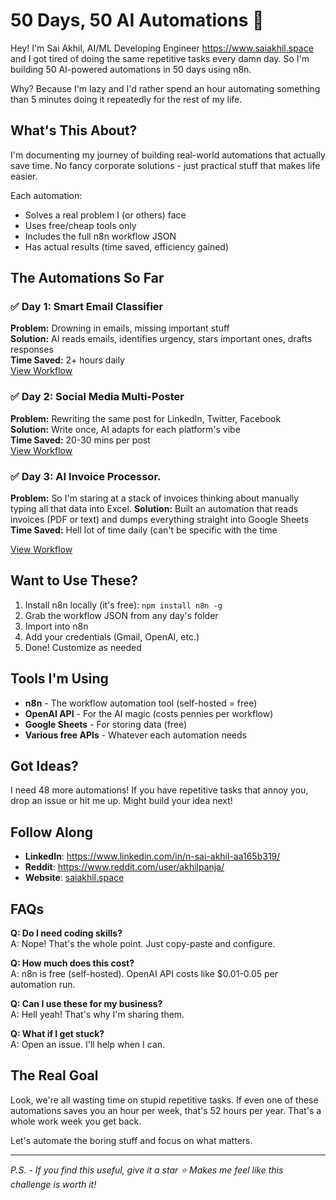 # 50 Days, 50 AI Automations 🚀

Hey! I'm Sai Akhil, AI/ML Developing Engineer https://www.saiakhil.space and I got tired of doing the same repetitive tasks every damn day. So I'm building 50 AI-powered automations in 50 days using n8n.

Why? Because I'm lazy and I'd rather spend an hour automating something than 5 minutes doing it repeatedly for the rest of my life.

## What's This About?

I'm documenting my journey of building real-world automations that actually save time. No fancy corporate solutions - just practical stuff that makes life easier.

Each automation:
- Solves a real problem I (or others) face
- Uses free/cheap tools only
- Includes the full n8n workflow JSON
- Has actual results (time saved, efficiency gained)

## The Automations So Far

### ✅ Day 1: Smart Email Classifier
**Problem:** Drowning in emails, missing important stuff  
**Solution:** AI reads emails, identifies urgency, stars important ones, drafts responses  
**Time Saved:** 2+ hours daily  
[View Workflow](https://github.com/SaiAkhil066/n8n_50-50_challenge/blob/main/Day1_Smart_Email_Classifier.json)

### ✅ Day 2: Social Media Multi-Poster  
**Problem:** Rewriting the same post for LinkedIn, Twitter, Facebook  
**Solution:** Write once, AI adapts for each platform's vibe  
**Time Saved:** 20-30 mins per post  
[View Workflow](https://github.com/SaiAkhil066/n8n_50-50_challenge/blob/main/Day2_Social_media_Multi_Posting_.json)

### ✅ Day 3: AI Invoice Processor.
**Problem:** So I'm staring at a stack of invoices thinking about manually typing all that data into Excel. 
**Solution:** Built an automation that reads invoices (PDF or text) and dumps everything straight into Google Sheets  
**Time Saved:** Hell lot of time daily (can't be specific with the time

[View Workflow](https://github.com/SaiAkhil066/n8n_50-50_challenge/blob/main/Day3_AI_Invoice_Processor.json)

## Want to Use These?

1. Install n8n locally (it's free): `npm install n8n -g`
2. Grab the workflow JSON from any day's folder
3. Import into n8n
4. Add your credentials (Gmail, OpenAI, etc.)
5. Done! Customize as needed

## Tools I'm Using

- **n8n** - The workflow automation tool (self-hosted = free)
- **OpenAI API** - For the AI magic (costs pennies per workflow)
- **Google Sheets** - For storing data (free)
- **Various free APIs** - Whatever each automation needs

## Got Ideas?

I need 48 more automations! If you have repetitive tasks that annoy you, drop an issue or hit me up. Might build your idea next!

## Follow Along

- **LinkedIn**: https://www.linkedin.com/in/n-sai-akhil-aa165b319/
- **Reddit**: https://www.reddit.com/user/akhilpanja/
- **Website**: [saiakhil.space](https://saiakhil.space)

## FAQs

**Q: Do I need coding skills?**  
A: Nope! That's the whole point. Just copy-paste and configure.

**Q: How much does this cost?**  
A: n8n is free (self-hosted). OpenAI API costs like $0.01-0.05 per automation run.

**Q: Can I use these for my business?**  
A: Hell yeah! That's why I'm sharing them.

**Q: What if I get stuck?**  
A: Open an issue. I'll help when I can.

## The Real Goal

Look, we're all wasting time on stupid repetitive tasks. If even one of these automations saves you an hour per week, that's 52 hours per year. That's a whole work week you get back.

Let's automate the boring stuff and focus on what matters.

---

*P.S. - If you find this useful, give it a star ⭐ Makes me feel like this challenge is worth it!*
